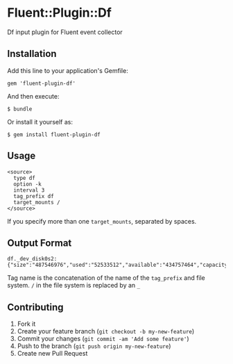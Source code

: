 # Fluent::Plugin::Df

Df input plugin for Fluent event collector

## Installation

Add this line to your application's Gemfile:

    gem 'fluent-plugin-df'

And then execute:

    $ bundle

Or install it yourself as:

    $ gem install fluent-plugin-df

## Usage

    <source>
      type df
      option -k
      interval 3
      tag_prefix df
      target_mounts /
    </source>

  If you specify more than one `target_mounts`, separated by spaces.

## Output Format

    df._dev_disk0s2: {"size":"487546976","used":"52533512","available":"434757464","capacity":"11"}

  Tag name is the concatenation of the name of the `tag_prefix` and file system.
  `/` in the file system is replaced by an `_`

## Contributing

1. Fork it
2. Create your feature branch (`git checkout -b my-new-feature`)
3. Commit your changes (`git commit -am 'Add some feature'`)
4. Push to the branch (`git push origin my-new-feature`)
5. Create new Pull Request
